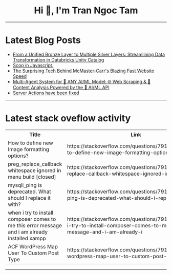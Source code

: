 <h1 align="center">Hi 👋, I'm Tran Ngoc Tam</h1>

---

# Latest Blog Posts 
<!-- BLOG-POST-LIST:START -->
- [From a Unified Bronze Layer to Multiple Silver Layers: Streamlining Data Transformation in Databricks Unity Catalog](https://dev.to/prakhyatkarri/from-a-unified-bronze-layer-to-multiple-silver-layers-streamlining-data-transformation-in-databricks-unity-catalog-1gj8)
- [Scop in Javascript.](https://dev.to/hamadahmad000/scop-in-javascript-i47)
- [The Surprising Tech Behind McMaster-Carr&#39;s Blazing Fast Website Speed](https://dev.to/svsharma/the-surprising-tech-behind-mcmaster-carrs-blazing-fast-website-speed-bfc)
- [Multi-Agent System for 🚀 ANY AI/ML Model: 🌐 Web Scraping &amp; 📝 Content Analysis Powered by the 🔗 AI/ML API](https://dev.to/jadouse5/multi-agent-system-for-any-aiml-model-web-scraping-content-analysis-powered-by-the-aiml-api-5ek8)
- [Server Actions have been fixed](https://dev.to/aralroca/server-actions-have-been-fixed-3ikg)
<!-- BLOG-POST-LIST:END -->

---

# Latest stack oveflow activity
<table>
  <tr><th>Title</th><th>Link</th></tr>
  <!-- STACKOVERFLOW:START --><tr><td>How to define new Image formatting options?</td><td>https://stackoverflow.com/questions/79108133/how-to-define-new-image-formatting-options</td></tr><tr><td>preg_replace_callback whitespace ignored in menu build [closed]</td><td>https://stackoverflow.com/questions/79108012/preg-replace-callback-whitespace-ignored-in-menu-build</td></tr><tr><td>mysqli_ping is deprecated. What should I replace it with?</td><td>https://stackoverflow.com/questions/79107928/mysqli-ping-is-deprecated-what-should-i-replace-it-with</td></tr><tr><td>when i try to install composer comes to me this error message and i am already installed xampp</td><td>https://stackoverflow.com/questions/79107826/when-i-try-to-install-composer-comes-to-me-this-error-message-and-i-am-already-i</td></tr><tr><td>ACF WordPress Map User To Custom Post Type</td><td>https://stackoverflow.com/questions/79107707/acf-wordpress-map-user-to-custom-post-type</td></tr><!-- STACKOVERFLOW:END -->
</table>

---


